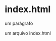# index.html
<DOCTYE html>
    <html lang = "pt-br">
        <heat>
        <meta charset="UTF-8">
        <title> um título </title>
        <heat>
        <bory>
            <p> um parágrafo </p>  
        </bory>
            
um arquivo index.html
